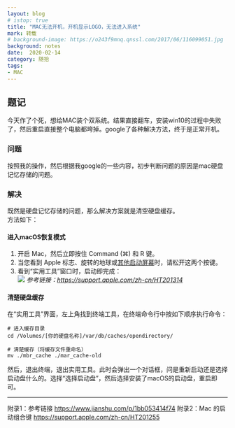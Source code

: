 ```yaml
---
layout: blog
# istop: true
title: "MAC无法开机，开机显示LOGO，无法进入系统"
mark: 转载
# background-image: https://o243f9mnq.qnssl.com/2017/06/116099051.jpg
background: notes
date:  2020-02-14
category: 随拾
tags:
- MAC
---
```


## 题记
今天作了个死，想给MAC装个双系统。结果直接翻车，安装win10的过程中失败了，然后重启直接整个电脑都垮掉。google了各种解决方法，终于是正常开机。

### 问题
按照我的操作，然后根据我google的一些内容，初步判断问题的原因是mac硬盘记忆存储的问题。

### 解决
既然是硬盘记忆存储的问题，那么解决方案就是清空硬盘缓存。  
方法如下：
#### 进入macOS恢复模式
1. 开启 Mac，然后立即按住 Command (⌘) 和 R 键。
2. 当您看到 Apple 标志、旋转的地球或[其他启动屏幕](https://support.apple.com/zh-cn/HT204156)时，请松开这两个按键。
3. 看到“实用工具”窗口时，启动即完成：  
![](https://support.apple.com/library/content/dam/edam/applecare/images/zh_CN/macos/highsierra/macos-high-sierra-recovery-mode-reinstall.jpg)
_参考链接：https://support.apple.com/zh-cn/HT201314_

#### 清楚硬盘缓存
在“实用工具”界面，左上角找到终端工具，在终端命令行中按如下顺序执行命令：
```shell
# 进入缓存目录
cd /Volumes/[你的硬盘名称]/var/db/caches/opendirectory/

# 清楚缓存（将缓存文件重命名）
mv ./mbr_cache ./mar_cache-old
```
然后，退出终端，退出实用工具。此时会弹出一个对话框，问是重新启动还是选择启动盘什么的。选择“选择启动盘”，然后选择安装了macOS的启动盘，重启即可。

---

附录1：参考链接 <https://www.jianshu.com/p/1bb053414f74>
附录2：Mac 的启动组合键 <https://support.apple.com/zh-cn/HT201255>